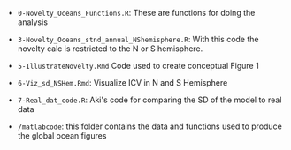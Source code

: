 * `0-Novelty_Oceans_Functions.R`: These are functions for doing the analysis 
* `3-Novelty_Oceans_stnd_annual_NShemisphere.R`: With this code the novelty calc is restricted to the N or S hemisphere.
* `5-IllustrateNovelty.Rmd` Code used to create conceptual Figure 1
* `6-Viz_sd_NSHem.Rmd`: Visualize ICV in N and S Hemisphere
* `7-Real_dat_code.R`: Aki's code for comparing the SD of the model to real data

* `/matlabcode`: this folder contains the data and functions used to produce the global ocean figures